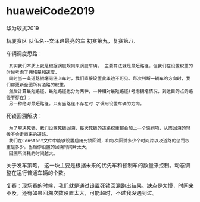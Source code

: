 # huaweiCode2019
华为软挑2019

杭厦赛区   队伍名--文泽路最亮的车   初赛第九，复赛第八.

车辆调度思路：

     其实我们本质上就是根据调度规则来调度车辆， 主要算法就是最短路径，但我们在设置权重的时候考虑了拥堵量和速度，
     同时当一条道路拥堵无法上车时，我们直接设置此条边不可见。每次判断一辆车的方向时，我们都更新全图所有道路的权重。
     然后计算最短路径，最短路径也分为两种，一种相对最短路径(考虑拥堵情况，到达目的点的路径不存在)；
     另一种绝对最短路径，只有当路径不存在时 才调用设置车辆的方向。

死锁回溯解决：

     为了解决死锁，我们设置死锁回溯，每次死锁的道路权重都会加上一个惩罚项，从而回溯的时候不会走原来的道路。 
     我们在Constant文件中能够设置启用死锁回溯，和每次回溯多少个时间片以及道路的惩罚权重是多少。当然你设置的回溯时间片太大，
     回溯所消耗的时间越大。
        
 关于发车策略， 这一块主要是根据未来的优先车和预制车的数量来控制。动态调整在运行普通车辆的个数。
 
 复赛：现场赛的时候，我们就是通过设置死锁回溯跑出结果。缺点是太慢，时间来不及，还有如果回溯次数设置太大，可能超时，不过我没遇到过。
 
 
